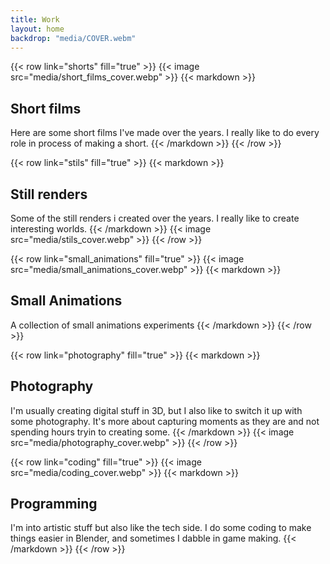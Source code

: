 ```yaml
---
title: Work
layout: home
backdrop: "media/COVER.webm"
---
```


{{< row link="shorts" fill="true" >}}
    {{< image src="media/short_films_cover.webp" >}}
    {{< markdown >}}
## Short films
Here are some short films I've made over the years. I really like to do every role in process of making a short.
    {{< /markdown >}}
{{< /row >}}

{{< row link="stils" fill="true" >}}
    {{< markdown >}}
## Still renders
Some of the still renders i created over the years. I really like to create interesting worlds.
    {{< /markdown >}}
    {{< image src="media/stils_cover.webp" >}}
{{< /row >}}

{{< row link="small_animations" fill="true" >}}
    {{< image src="media/small_animations_cover.webp" >}}
    {{< markdown >}}
## Small Animations
A collection of small animations experiments 
    {{< /markdown >}}
{{< /row >}}

{{< row link="photography" fill="true" >}}
    {{< markdown >}}
## Photography
I'm usually creating digital stuff in 3D, but I also like to switch it up with some photography. It's more about capturing moments as they are and not spending hours tryin to creating some.
    {{< /markdown >}}
    {{< image src="media/photography_cover.webp" >}}
{{< /row >}}

{{< row link="coding" fill="true" >}}
    {{< image src="media/coding_cover.webp" >}}
    {{< markdown >}}
## Programming
I'm into artistic stuff but also like the tech side. I do some coding to make things easier in Blender, and sometimes I dabble in game making.
    {{< /markdown >}}
{{< /row >}}